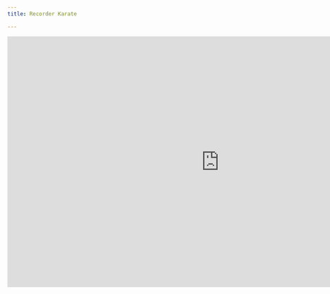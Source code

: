 ```yaml
---
title: Recorder Karate

---
```

<iframe src="https://docs.google.com/presentation/d/e/2PACX-1vTjfZwYcJR0T2QrPHehM4AL5MSYyPswv1hNvy0fJ5ZdUMFhBzYH9LcdcQQjd546BAdN4WUeHvEDilp4/embed?start=false&loop=false&delayms=3000" frameborder="0" width="960" height="569" allowfullscreen="true" mozallowfullscreen="true" webkitallowfullscreen="true"></iframe>